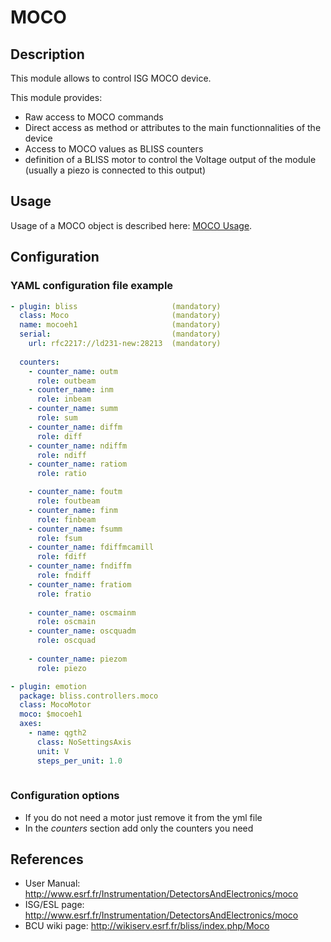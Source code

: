 # MOCO

## Description

This module allows to control ISG MOCO device.

This module provides:

- Raw access to MOCO commands
- Direct access as method or attributes to the main functionnalities of the device
- Access to MOCO values as BLISS counters
- definition of a BLISS motor to control the Voltage output of the module 
  (usually a piezo is connected to this output)

## Usage

Usage of a MOCO object is described here: [MOCO Usage](using_moco.md).

## Configuration

### YAML configuration file example


```YAML
- plugin: bliss                     (mandatory)
  class: Moco                       (mandatory)
  name: mocoeh1                     (mandatory)
  serial:                           (mandatory)
    url: rfc2217://ld231-new:28213  (mandatory)
      
  counters:
    - counter_name: outm
      role: outbeam
    - counter_name: inm
      role: inbeam
    - counter_name: summ
      role: sum
    - counter_name: diffm
      role: diff
    - counter_name: ndiffm
      role: ndiff
    - counter_name: ratiom
      role: ratio

    - counter_name: foutm
      role: foutbeam
    - counter_name: finm
      role: finbeam
    - counter_name: fsumm
      role: fsum
    - counter_name: fdiffmcamill
      role: fdiff
    - counter_name: fndiffm
      role: fndiff
    - counter_name: fratiom
      role: fratio
      
    - counter_name: oscmainm
      role: oscmain
    - counter_name: oscquadm
      role: oscquad
      
    - counter_name: piezom
      role: piezo

- plugin: emotion
  package: bliss.controllers.moco
  class: MocoMotor
  moco: $mocoeh1
  axes:
    - name: qgth2
      class: NoSettingsAxis
      unit: V
      steps_per_unit: 1.0
 
```

### Configuration options

- If you do not need a motor just remove it from the yml file
- In the *counters* section add only the counters you need

## References

- User Manual: http://www.esrf.fr/Instrumentation/DetectorsAndElectronics/moco
- ISG/ESL page: http://www.esrf.fr/Instrumentation/DetectorsAndElectronics/moco
- BCU wiki page: http://wikiserv.esrf.fr/bliss/index.php/Moco
